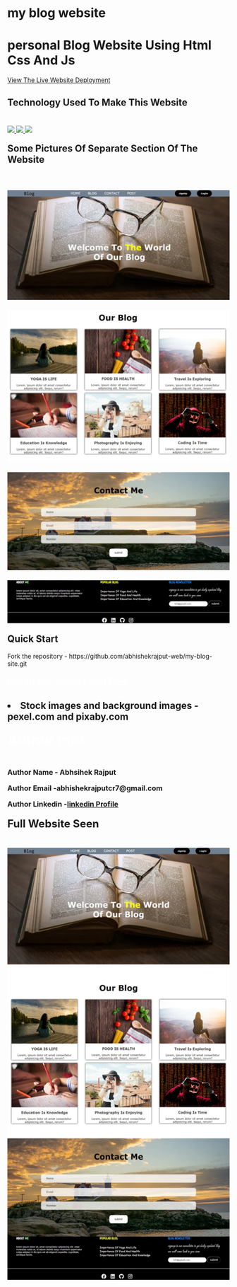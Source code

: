 # my blog website
<h1>personal Blog Website Using Html Css And Js</h1>
<p><a href="https://abhishekrajput-web.github.io/my-blog-site/">View The Live Website Deployment <a><p>

<h2 style="color:white">Technology Used To Make This Website</h2>

<div style="margin-top:40px">
 <a href="https://www.w3.org/html/" target="_blank"> <img src="https://img.icons8.com/color/94/000000/html-5.png"/> </a> 
    <a href="https://www.w3schools.com/css/default.asp" target="_blank"> <img src="https://img.icons8.com/color/94/000000/css3.png"/> </a> 
    <a href="https://www.w3schools.com/js/default.asp" target="_blank"> <img src="https://img.icons8.com/color/94/000000/javascript.png"/> </a> 
        
</div>

<h2 style="margin-top:20px">Some Pictures Of Separate Section Of The Website</h2>
<div>
<img style="margin-top:40px" src="website pics/website%20pics%20(14).jpeg">
<img style="margin-top:20px" src="website pics/website%20pics%20(13).jpeg">
<img style="margin-top:20px" src="website pics/website%20pics%20(12).jpeg">
<img style="margin-top:20px" src="website pics/website%20pics%20(11).jpeg">
<div>
 
 
<h2 style="margin-top:20px">Quick Start</h2>
<p>Fork the repository - https://github.com/abhishekrajput-web/my-blog-site.git<p>


<h2 style="color:white;margin-top:20px">Credit For Images and Pics<h2>

<div>
<li>Stock images and background images - <b>pexel.com and pixaby.com<b></li>
</div>

<h2 style="color:white;margin-top:20px">Author Info<h2>
 <div style="font-size:16px;">
 <p>Author Name - Abhsihek Rajput</p>
 <p>Author Email -abhishekrajputcr7@gmail.com</p>
 <p>Author Linkedin  -<a href="https://linkedin.com/in/abhishek-rajput-58b5811a8">linkedin Profile</a></p>
  
<h2 style="margin-top:20px">Full Website Seen</h2>
<div>
<img style="margin-top:20px" src="website pics/website%20pics%20(15).jpeg">
</div>

